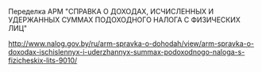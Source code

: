 Переделка АРМ "СПРАВКА О ДОХОДАХ, ИСЧИСЛЕННЫХ И УДЕРЖАННЫХ СУММАХ ПОДОХОДНОГО НАЛОГА С ФИЗИЧЕСКИХ ЛИЦ"

http://www.nalog.gov.by/ru/arm-spravka-o-dohodah/view/arm-spravka-o-doxodax-ischislennyx-i-uderzhannyx-summax-podoxodnogo-naloga-s-fizicheskix-lits-9010/
